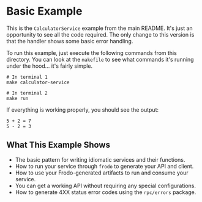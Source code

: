# Basic Example

This is the `CalculatorService` example from the main README.
It's just an opportunity to see all the code required. The only
change to this version is that the handler shows some basic error handling.

To run this example, just execute the following commands from
this directory. You can look at the `makefile` to see what commands
it's running under the hood... it's fairly simple.

```shell
# In terminal 1
make calculator-service

# In terminal 2
make run
```

If everything is working properly, you should see the output:

```
5 + 2 = 7
5 - 2 = 3
```

## What This Example Shows

* The basic pattern for writing idiomatic services and their functions.
* How to run your service through `frodo` to generate your API and client.
* How to use your Frodo-generated artifacts to run and consume your service.
* You can get a working API without requiring any special configurations.
* How to generate 4XX status error codes using the `rpc/errors` package.
